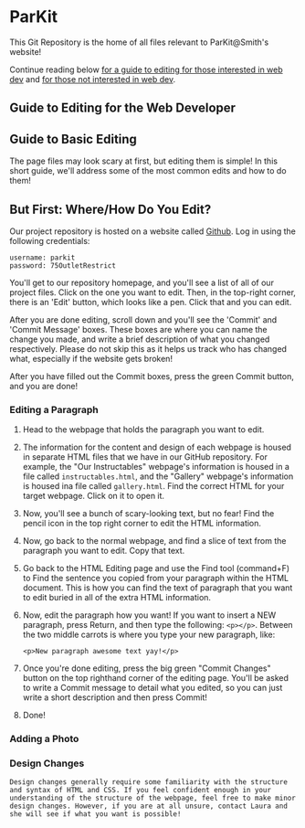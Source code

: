 # ParKit
This Git Repository is the home of all files relevant to ParKit@Smith's website! 

Continue reading below [for a guide to editing for those interested in web dev](#guide-to-editing-for-the-web-developer) and [for those not interested in web dev](#guide-to-basic-editing).

## Guide to Editing for the Web Developer

## Guide to Basic Editing
The page files may look scary at first, but editing them is simple! In this short guide, we'll address some of the most common edits and how to do them!

## But First: Where/How Do You Edit?
Our project repository is hosted on a website called [Github](https://github.com). Log in using the following credentials:

    username: parkit
    password: 75OutletRestrict
    
You'll get to our repository homepage, and you'll see a list of all of our project files. Click on the one you want to edit. Then, in the top-right corner, there is an 'Edit' button, which looks like a pen. Click that and you can edit. 

After you are done editing, scroll down and you'll see the 'Commit' and 'Commit Message' boxes. These boxes are where you can name the change you made, and write a brief description of what you changed respectively. Please do not skip this as it helps us track who has changed what, especially if the website gets broken!

After you have filled out the Commit boxes, press the green Commit button, and you are done!
    
### Editing a Paragraph

1. Head to the webpage that holds the paragraph you want to edit.
2. The information for the content and design of each webpage is housed in separate HTML files that we have in our GitHub repository. For example, the "Our Instructables" webpage's information is housed in a file called `instructables.html`, and the "Gallery" webpage's information is housed ina  file called `gallery.html`. Find the correct HTML for your target webpage. Click on it to open it.
3. Now, you'll see a bunch of scary-looking text, but no fear! Find the pencil icon in the top right corner to edit the HTML information.
4. Now, go back to the normal webpage, and find a slice of text from the paragraph you want to edit. Copy that text.
5. Go back to the HTML Editing page and use the Find tool (command+F) to Find the sentence you copied from your paragraph within the HTML document. This is how you can find the text of paragraph that you want to edit buried in all of the extra HTML information.
6. Now, edit the paragraph how you want! If you want to insert a NEW paragraph, press Return, and then type the following: `<p></p>`. Between the two middle carrots is where you type your new paragraph, like:

   `<p>New paragraph awesome text yay!</p>`

7. Once you're done editing, press the big green "Commit Changes" button on the top righthand corner of the editing page. You'll be asked to write a Commit message to detail what you edited, so you can just write a short description and then press Commit!
8. Done!

### Adding a Photo
### Design Changes
    Design changes generally require some familiarity with the structure and syntax of HTML and CSS. If you feel confident enough in your understanding of the structure of the webpage, feel free to make minor design changes. However, if you are at all unsure, contact Laura and she will see if what you want is possible!
